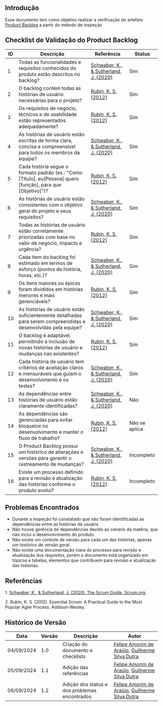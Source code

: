 ## Introdução
Esse documento tem como objetivo realizar a verificação do artefato [Product Backlog](../../ModelagemAgil/product-backlog.md) a partir do método de inspeção

## Checklist de Validação do Product Backlog

| ID  | Descrição | Referência | Status |
|-----|-----------|------------|--------|
| 1   | Todas as funcionalidades e requisitos conhecidos do produto estão descritos no backlog?                            | [Schwaber, K., & Sutherland, J. (2020)](#scrum-guide) | Sim |
| 2   | O backlog contém todas as histórias de usuário necessárias para o projeto?                                          | [Rubin, K. S. (2012)](#essential-scrum) | Sim |
| 3   | Os requisitos de negócio, técnicos e de usabilidade estão representados adequadamente?                              | [Rubin, K. S. (2012)](#essential-scrum)  | Sim |
| 4   | As histórias de usuário estão escritas de forma clara, concisa e compreensível para todos os membros da equipe?      | [Schwaber, K., & Sutherland, J. (2020)](#scrum-guide)  | Sim |
| 5   | Cada história segue o formato padrão (ex.: "Como [Título], eu[Pessoa] quero [função], para que [Objetivo]")?                | [Rubin, K. S. (2012)](#essential-scrum) | Sim |
| 6   | As histórias de usuário estão consistentes com o objetivo geral do projeto e seus requisitos?                       | [Schwaber, K., & Sutherland, J. (2020)](#scrum-guide)  | Sim |
| 7   | Todas as histórias de usuário estão corretamente priorizadas com base no valor de negócio, impacto e urgência?      | [Rubin, K. S. (2012)](#essential-scrum) | Sim |
| 8   | Cada item do backlog foi estimado em termos de esforço (pontos de história, horas, etc.)?                           | [Schwaber, K., & Sutherland, J. (2020)](#scrum-guide) | Sim |
| 9   | Os itens maiores ou épicos foram divididos em histórias menores e mais gerenciáveis?                                | [Rubin, K. S. (2012)](#essential-scrum)  | Sim |
| 10  | As histórias de usuário estão suficientemente detalhadas para serem compreendidas e desenvolvidas pela equipe?      | [Schwaber, K., & Sutherland, J. (2020)](#scrum-guide) | Sim  |
| 11  | O backlog é adaptável, permitindo a inclusão de novas histórias de usuário e mudanças nas existentes?               | [Rubin, K. S. (2012)](#essential-scrum) | Sim |
| 12  | Cada história de usuário tem critérios de aceitação claros e mensuráveis que guiam o desenvolvimento e os testes?   | [Schwaber, K., & Sutherland, J. (2020)](#scrum-guide) | Sim |
| 13  | As dependências entre histórias de usuário estão claramente identificadas?                          | [Schwaber, K., & Sutherland, J. (2020)](#scrum-guide) | Não |
| 14  | As dependências são gerenciadas para evitar bloqueios no desenvolvimento e manter o fluxo de trabalho?              | [Rubin, K. S. (2012)](#essential-scrum) | Não se aplica |
| 15  | O Product Backlog possui um histórico de alterações e versões para garantir o rastreamento de mudanças?             | [Schwaber, K., & Sutherland, J. (2020)](#scrum-guide) | Incompleto |
| 16  | Existe um processo definido para a revisão e atualização das histórias conforme o produto evolui?                   | [Rubin, K. S. (2012)](#essential-scrum) | Incompleto  |

## Problemas Encontrados

- Durante a inspeção foi constatado que não foram identificadas as dependências entre as histórias de usuário
- Não houve gerência de dependências devido ao cenário da matéria, que não inclui o desenvolvimento do produto.
- Não existe um controle de versão para cada um das histórias, apenas um histórico de versão geral.
- Não existe uma documentação clara do processo para revisão e atualização dos requisitos, porém o documento está organizado em tópicos e tabelas, elementos que contribuem para revisão e atualização das histórias.

## Referências

<a id="scrum-guide">1.</a> [Schwaber, K., & Sutherland, J. (2020). The Scrum Guide. Scrum.org.](https://www.scrum.org/)

<a id="essential-scrum">2.</a> Rubin, K. S. (2012). Essential Scrum: A Practical Guide to the Most Popular Agile Process. Addison-Wesley.

## Histórico de Versão

<center>

| Data | Versão | Descrição | Autor |
| ---- | ------ | --------- | ----- |
| 04/09/2024 | 1.0 | Criação do documento e checklists | [Felipe Amorim de Araújo](https://github.com/lipeaaraujo), [Guilherme Silva Dutra](https://github.com/GuiDutra21) |
| 05/09/2024 | 1.1 | Adição das referências | [Felipe Amorim de Araújo](https://github.com/lipeaaraujo), [Guilherme Silva Dutra](https://github.com/GuiDutra21) |
| 06/09/2024 | 1.2 | Adição dos status e dos problemas encontrados | [Felipe Amorim de Araújo](https://github.com/lipeaaraujo), [Guilherme Silva Dutra](https://github.com/GuiDutra21) |

</center>